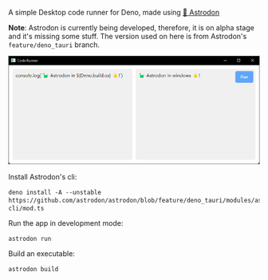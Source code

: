 A simple Desktop code runner for Deno, made using
[🦕 Astrodon](https://github.com/astrodon/astrodon/tree/feature/deno_tauri)

**Note**: Astrodon is currently being developed, therefore, it is on alpha stage and it's missing some stuff. The version used on here is from Astrodon's `feature/deno_tauri` branch.

![Screenshot](./screenshot.png)

Install Astrodon's cli:

```shell
deno install -A --unstable https://github.com/astrodon/astrodon/blob/feature/deno_tauri/modules/astrodon-cli/mod.ts
```

Run the app in development mode:

```
astrodon run
```

Build an executable:

```
astrodon build
```
